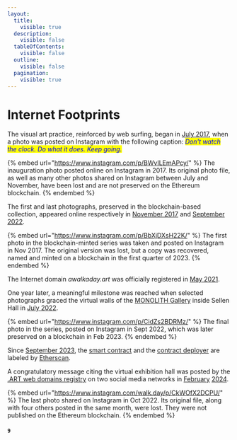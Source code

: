 ```yaml
---
layout:
  title:
    visible: true
  description:
    visible: false
  tableOfContents:
    visible: false
  outline:
    visible: false
  pagination:
    visible: true
---
```


# Internet Footprints

The visual art practice, reinforced by web surfing, began in [July 2017](https://www.instagram.com/p/BWvILEmAPcy/), when a photo was posted on Instagram with the following caption: _<mark style="color:blue;">Don't watch the clock. Do what it does. Keep going.</mark>_

{% embed url="https://www.instagram.com/p/BWvILEmAPcy/" %}
The inauguration photo posted online on Instagram in 2017. Its original photo file, as well as many other photos shared on Instagram between July and November, have been lost and are not preserved on the Ethereum blockchain.
{% endembed %}

The first and last photographs, preserved in the blockchain-based collection, appeared online respectively in [November 2017](https://www.instagram.com/p/BbXjDXsH22K) and [September 2022](https://www.instagram.com/p/CidZs2BDRMz).

{% embed url="https://www.instagram.com/p/BbXjDXsH22K/" %}
The first photo in the blockchain-minted series was taken and posted on Instagram in Nov 2017. The original version was lost, but a copy was recovered, named and minted on a blockchain in the first quarter of 2023.
{% endembed %}

The Internet domain _awalkaday.art_ was officially registered in [May 2021](https://whois.gandi.net/en/results?search=awalkaday.art).

One year later, a meaningful milestone was reached when selected photographs graced the virtual walls of the [MONOLITH Gallery](https://monolith.gallery/archives) inside Sellen Hall in [July 2022](https://monolith.gallery/hall/sellen/g56L1RdA9DXtqQR3aALG).

{% embed url="https://www.instagram.com/p/CidZs2BDRMz/" %}
The final photo in the series, posted on Instagram in Sept 2022, which was later preserved on a blockchain in Feb 2023.
{% endembed %}

Since [September 2023](https://x.com/awalkadayart/status/1703776310252736941?s=20), the [smart contract](https://etherscan.io/address/0xe31801c2e58b151c3ded2cb29da56147b7f27eb1) and the [contract deployer](https://etherscan.io/address/0xb5ee030c71e76c3e03b2a8d425dbb9b395037c82) are labeled by [Etherscan](https://etherscan.io/).

A congratulatory message citing the virtual exhibition hall was posted by the [.ART web domains registry](https://art.art/) on two social media networks in [February](https://x.com/Art\_Domains/status/1755917791658418315?s=20) [2024](https://www.instagram.com/s/aGlnaGxpZ2h0OjE4MjM4NDY5NjU2MjEwMzQz?story\_media\_id=3301932341141746093\_5749556061\&igsh=MXVzbXJ0cmo4ZTByMQ==).

{% embed url="https://www.instagram.com/walk.day/p/CkWOfX2DCPU/" %}
The last photo shared on Instagram in Oct 2022. Its original file, along with four others posted in the same month, were lost. They were not published on the Ethereum blockchain.
{% endembed %}

#### `9`
